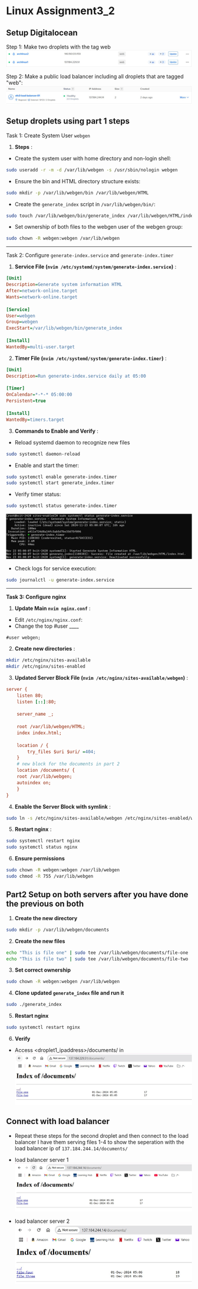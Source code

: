 # Linux Assignment3_2

## Setup Digitalocean

Step 1: Make two droplets with the tag web
![both droplets](images/droplets.jpg)

Step 2: Make a public load balancer including all droplets that are tagged "web":
![loadbalancer](images/loadbalancer.jpg)

## Setup droplets using part 1 steps

Task 1: Create System User `webgen`  
1. **Steps** : 
  - Create the system user with home directory and non-login shell:

```bash
sudo useradd -r -m -d /var/lib/webgen -s /usr/sbin/nologin webgen
```
 
  - Ensure the bin and HTML directory structure exists:

```bash
sudo mkdir -p /var/lib/webgen/bin /var/lib/webgen/HTML
```
 
  - Create the `generate_index` script in `/var/lib/webgen/bin/`:

```bash
sudo touch /var/lib/webgen/bin/generate_index /var/lib/webgen/HTML/index.html
```
 
  - Set ownership of both files to the webgen user of the webgen group:

```bash
sudo chown -R webgen:webgen /var/lib/webgen
```

---

Task 2: Configure `generate-index.service` and `generate-index.timer` 
1. **Service File (`nvim /etc/systemd/system/generate-index.service`)** :

```ini
[Unit]
Description=Generate system information HTML
After=network-online.target
Wants=network-online.target

[Service]
User=webgen
Group=webgen
ExecStart=/var/lib/webgen/bin/generate_index

[Install]
WantedBy=multi-user.target
```
 
2. **Timer File (`nvim /etc/systemd/system/generate-index.timer`)** :

```ini
[Unit]
Description=Run generate-index.service daily at 05:00

[Timer]
OnCalendar=*-*-* 05:00:00
Persistent=true

[Install]
WantedBy=timers.target
```
3. **Commands to Enable and Verify** : 
 - Reload systemd daemon to recognize new files
```bash
sudo systemctl daemon-reload
```
  - Enable and start the timer:
  
```bash
sudo systemctl enable generate-index.timer
sudo systemctl start generate_index.timer
```
 
  - Verify timer status:

```bash
sudo systemctl status generate-index.timer
```
 ![cmdscreenshot](./images/Screenshot_1.jpg)
  - Check logs for service execution:

```bash
sudo journalctl -u generate-index.service
```

---

**Task 3: Configure nginx**  
1. **Update Main `nvim nginx.conf`** : 
  - Edit `/etc/nginx/nginx.conf`:
  - Change the top #user ____
```nginx
#user webgen;
```
2. **Create new directories** :

```bash
mkdir /etc/nginx/sites-available
mkdir /etc/nginx/sites-enabled
```

3. **Updated Server Block File (`nvim /etc/nginx/sites-available/webgen`)** :

```ini
server {
    listen 80;
    listen [::]:80;

    server_name _;

    root /var/lib/webgen/HTML;
    index index.html;

    location / {
        try_files $uri $uri/ =404;
    }
    # new block for the documents in part 2
    location /documents/ {
	root /var/lib/webgen;
	autoindex on;
    }
}
```
4. **Enable the Server Block with symlink** :

```bash
sudo ln -s /etc/nginx/sites-available/webgen /etc/nginx/sites-enabled/webgen
```
 
5. **Restart nginx** :

```bash
sudo systemctl restart nginx
sudo systemctl status nginx
```
6. **Ensure permissions**
```bash
sudo chown -R webgen:webgen /var/lib/webgen
sudo chmod -R 755 /var/lib/webgen
```
## Part2 Setup on both servers after you have done the previous on both

1. **Create the new directory**
```bash
sudo mkdir -p /var/lib/webgen/documents
```

2. **Create the new files**
```bash
echo "This is file one" | sudo tee /var/lib/webgen/documents/file-one
echo "This is file two" | sudo tee /var/lib/webgen/documents/file-two
```

3. **Set correct ownership**
```bash
sudo chown -R webgen:webgen /var/lib/webgen
```

4. **Clone updated `generate_index` file and run it**
```bash
sudo ./generate_index
```

5. **Restart nginx**
```bash
sudo systemctl restart nginx
```

6. **Verify**
- Access <droplet1_ipaddress>/documents/ in 
![documents](images/documents.jpg)

## Connect with load balancer
- Repeat these steps for the second droplet and then connect to the load balancer I have them serving files 1-4 to show the seperation with the load balancer ip of `137.184.244.14/documents/`

- load balancer server 1
![server1](images/lb1.jpg)

- load balancer server 2
![server](images/lb2.jpg)
